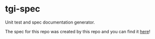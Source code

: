tgi-spec
========
Unit test and spec documentation generator.

The spec for this repo was created by this repo and you can find it [here](spec/README.md)!
